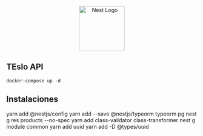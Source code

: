 <p align="center">
  <a href="http://nestjs.com/" target="blank"><img src="https://nestjs.com/img/logo-small.svg" width="120" alt="Nest Logo" /></a>
</p>

[circleci-image]: https://img.shields.io/circleci/build/github/nestjs/nest/master?token=abc123def456
[circleci-url]: https://circleci.com/gh/nestjs/nest

## TEslo API
```
docker-compose up -d
```

## Instalaciones 
yarn add @nestjs/config
yarn add --save @nestjs/typeorm typeorm pg
nest g res products --no-spec
yarn add class-validator class-transformer
nest g module common
yarn add uuid
yarn add -D  @types/uuid

